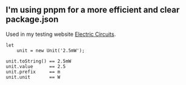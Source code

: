 
## I'm using pnpm for a more efficient and clear package.json

Used in my testing website [Electric Circuits](http://diogny.com/tests/circuits.php).

	let
		unit = new Unit('2.5mW');
	
	unit.toString() == 2.5mW
	unit.value		== 2.5
	unit.prefix		== m
	unit.unit		== W
	